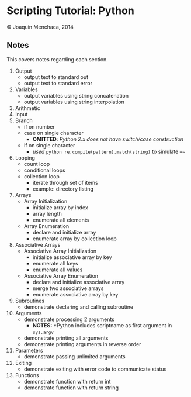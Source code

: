 # Scripting Tutorial: Python

© Joaquin Menchaca, 2014


## Notes 

This covers notes regarding each section.

1. Output
   * output text to standard out
   * output text to standard error
2. Variables
   * output variables using string concatenation
   * output variables using string interpolation
3. Arithmetic
4. Input
5. Branch
   * if on number
   * case on single character
     * **OMITTED**: *Python 2.x does not have switch/case construction* 
   * if on single character
     * *used* ```python re.compile(pattern).match(string)``` to simulate ```=~``` 
6. Looping
   * count loop 
   * conditional loops
   * collection loop
      * iterate through set of items 
      * example: directory listing
7. Arrays
   * Array Initialization
      * initialize array by index
      * array length
      * enumerate all elements
   * Array Enumeration 
      * declare and initialize array
      * enumerate array by collection loop
8. Associative Arrays
   * Associative Array Initialization
      * initialize associative array by key
      * enumerate all keys
      * enumerate all values
   * Associative Array Enumeration
      * declare and initialize associative array
      * merge two associative arrays
      * enumerate associative array by key
9. Subroutines
   * demonstrate declaring and calling subroutine
10. Arguments
    * demonstrate processing 2 arguments
      * **NOTES:** *Python includes scriptname as first argument in ```sys.argv```
    * demonstrate printing all arguments
    * demonstrate printing arguments in reverse order
11. Parameters
    * demonstrate passing unlimited arguments
12. Exiting
    * demonstrate exiting with error code to communicate status
12. Functions
    * demonstrate function with return int
    * demonstrate function with return string

